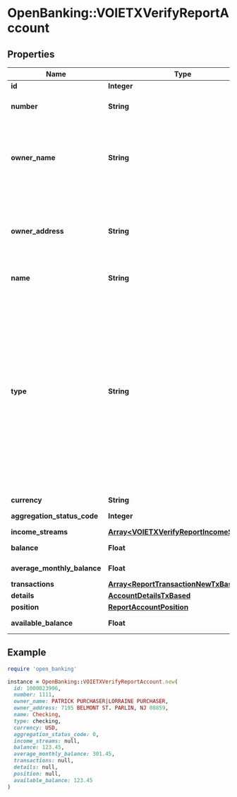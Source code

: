 # OpenBanking::VOIETXVerifyReportAccount

## Properties

| Name | Type | Description | Notes |
| ---- | ---- | ----------- | ----- |
| **id** | **Integer** | The ID of the account |  |
| **number** | **String** | The account number from the institution (all digits except the last four are obfuscated) |  |
| **owner_name** | **String** | The name(s) of the account owner(s). If the owner information is not available, this field will not appear in the report. If the account has multiple owners then all owners will be listed separated by |. | [optional] |
| **owner_address** | **String** | The mailing address of the account owner(s). If the owner information is not available, this field will not appear in the report. If the account has multiple owners then the address of the primary owner will be listed. | [optional] |
| **name** | **String** | The account name from the institution |  |
| **type** | **String** | The list of supported account types. * &#x60;checking&#x60; * &#x60;savings&#x60; * &#x60;moneyMarket&#x60; * &#x60;cd&#x60; * &#x60;investment&#x60; * &#x60;investmentTaxDeferred&#x60; * &#x60;employeeStockPurchasePlan&#x60; * &#x60;ira&#x60; * &#x60;401k&#x60; * &#x60;roth&#x60; * &#x60;403b&#x60; * &#x60;529&#x60; * &#x60;rollover&#x60; * &#x60;ugma&#x60; * &#x60;utma&#x60; * &#x60;keogh&#x60; * &#x60;457&#x60; * &#x60;401a&#x60; * &#x60;unknown&#x60; * &#x60;mortgage&#x60; * &#x60;loan&#x60; * &#x60;creditCard&#x60; * &#x60;lineOfCredit&#x60; * &#x60;payroll&#x60; * &#x60;studentLoan&#x60; * &#x60;brokerageAccount&#x60; * &#x60;educationSavings&#x60; * &#x60;healthSavingsAccount&#x60; * &#x60;nonTaxableBrokerageAccount&#x60; * &#x60;pension&#x60; * &#x60;profitSharingPlan&#x60; * &#x60;roth401k&#x60; * &#x60;sepIRA&#x60; * &#x60;simpleIRA&#x60; * &#x60;thriftSavingsPlan&#x60; * &#x60;variableAnnuity&#x60; |  |
| **currency** | **String** | A currency code for account | [optional] |
| **aggregation_status_code** | **Integer** | The status of the most recent aggregation attempt |  |
| **income_streams** | [**Array&lt;VOIETXVerifyReportIncomeStream&gt;**](VOIETXVerifyReportIncomeStream.md) | A list of income stream records | [optional] |
| **balance** | **Float** | The cleared balance of the account as-of &#x60;balanceDate&#x60; | [optional] |
| **average_monthly_balance** | **Float** | The average monthly balance of this account | [optional] |
| **transactions** | [**Array&lt;ReportTransactionNewTxBased&gt;**](ReportTransactionNewTxBased.md) | a list of transaction records |  |
| **details** | [**AccountDetailsTxBased**](AccountDetailsTxBased.md) |  | [optional] |
| **position** | [**ReportAccountPosition**](ReportAccountPosition.md) |  | [optional] |
| **available_balance** | **Float** | The available balance for the account | [optional] |

## Example

```ruby
require 'open_banking'

instance = OpenBanking::VOIETXVerifyReportAccount.new(
  id: 1000023996,
  number: 1111,
  owner_name: PATRICK PURCHASER|LORRAINE PURCHASER,
  owner_address: 7195 BELMONT ST. PARLIN, NJ 08859,
  name: Checking,
  type: checking,
  currency: USD,
  aggregation_status_code: 0,
  income_streams: null,
  balance: 123.45,
  average_monthly_balance: 301.45,
  transactions: null,
  details: null,
  position: null,
  available_balance: 123.45
)
```

